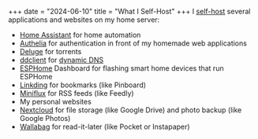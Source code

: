 +++
date = "2024-06-10"
title = "What I Self-Host"
+++
I [self-host](https://en.wikipedia.org/wiki/Self-hosting_(web_services)) several applications and websites on my home server:
- [Home Assistant](https://www.home-assistant.io/) for home automation
- [Authelia](https://www.authelia.com/) for authentication in front of my homemade web applications
- [Deluge](https://deluge-torrent.org/) for torrents
- [ddclient](https://ddclient.net/) for [dynamic DNS](https://en.wikipedia.org/wiki/Dynamic_DNS)
- [ESPHome](https://esphome.io/) Dashboard for flashing smart home devices that run ESPHome
- [Linkding](https://github.com/sissbruecker/linkding) for bookmarks (like Pinboard)
- [Miniflux](https://miniflux.app/) for RSS feeds (like Feedly)
- My personal websites
- [Nextcloud](https://nextcloud.com/) for file storage (like Google Drive) and photo backup (like Google Photos)
- [Wallabag](https://wallabag.org/) for read-it-later (like Pocket or Instapaper)
